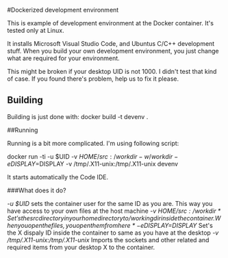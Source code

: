 #Dockerized development environment

This is example of development environment at the Docker container.
It's tested only at Linux.

It installs Microsoft Visual Studio Code, and Ubuntus C/C++ development stuff. When you build your own development environment, you just change what are required for your environment. 

This might be broken if your desktop UID is not 1000. I didn't test that kind of case. If you found there's problem, help us to fix it please. 

## Building

Building is just done with:
docker build -t devenv .

##Running

Running is a bit more complicated. I'm using following script:

docker run -ti -u $UID -v $HOME/src:/workdir -w /workdir -e DISPLAY=$DISPLAY -v /tmp/.X11-unix:/tmp/.X11-unix devenv

It starts automatically the Code IDE.

###What does it do?

*-u $UID* sets the container user for the same ID as you are. This way you have access to your own files at the host machine
*-v $HOME/src:/workdir* Set's the src directory in your home directory to /workingdir inside the container. When you open the files, you open them from here
*-e DISPLAY=$DISPLAY* Set's the X dispaly ID inside the container to same as you have at the desktop
*-v /tmp/.X11-unix:/tmp/.X11-unix* Imports the sockets and other related and required items from your desktop X to the container. 